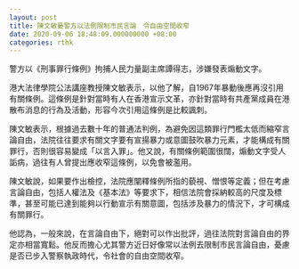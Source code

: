 ```yaml
---
layout: post
title: 陳文敏憂警方以法例限制市民言論　令自由空間收窄
date: 2020-09-06 18:48:09.000000000 +08:00
categories: rthk
---
```


警方以《刑事罪行條例》拘捕人民力量副主席譚得志，涉嫌發表煽動文字。 

港大法律學院公法講座教授陳文敏表示，以他了解，自1967年暴動後應再沒引用有關條例。這條例是針對當時有人在香港宣示文革，亦針對當時有共產黨成員在港散布消息的行為及活動，形容今次引用這條例是比較諷刺。

陳文敏表示，根據過去數十年的普通法判例，為避免因這類罪行門檻太低而縮窄言論自由，法院往往要求有關文字要有宣揚暴力或意圖鼓吹暴力元素，才能構成有關罪行，否則很容易變成「以言入罪」。他又說，有關條例範圍很闊，煽動文字受人詬病，過往有人曾提出應收窄這條例，以免會被濫用。

陳文敏說，如果要作出檢控，法院應闡釋條例所指的藐視、憎恨等定義；但在考慮言論自由，包括人權法及《基本法》等要求下，相信法院會採納較高的尺度及標準，甚至可能已達到能夠以行動宣示有關意圖，包括涉及暴力的情況下，才可構成有關罪行。

他認為，一般來說，在言論自由下，絕對可以作出批評，過往法院對言論自由的界定亦相當寬鬆。他反而擔心尤其警方近日好像常以法例去限制市民言論自由，憂慮是否已步入警察執政時代，令社會的自由空間收窄。
